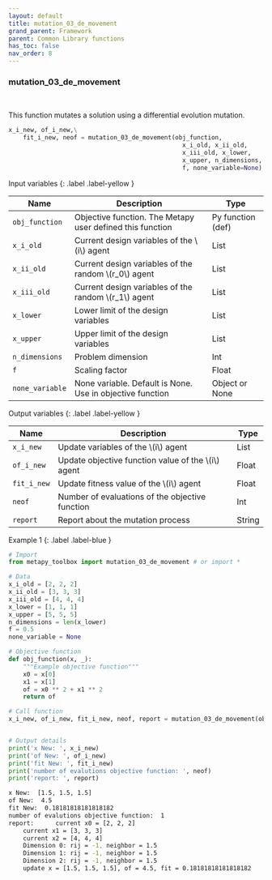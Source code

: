 ```yaml
---
layout: default
title: mutation_03_de_movement
grand_parent: Framework
parent: Common Library functions
has_toc: false
nav_order: 8
---
```


<!--Don't delete ths script-->
<script src = "https://polyfill.io/v3/polyfill.min.js?features=es6"></script>
<script id = "MathJax-script" async src="https://cdn.jsdelivr.net/npm/mathjax@3/es5/tex-mml-chtml.js"></script>
<!--Don't delete ths script-->

<h3>mutation_03_de_movement</h3>

<br>

<p align = "justify">
  This function mutates a solution using a differential evolution mutation.
</p>

```python
x_i_new, of_i_new,\
    fit_i_new, neof = mutation_03_de_movement(obj_function,
                                                x_i_old, x_ii_old,
                                                x_iii_old, x_lower,
                                                x_upper, n_dimensions,
                                                f, none_variable=None)
```

Input variables
{: .label .label-yellow }

<table style = "width:100%">
    <thead>
      <tr>
        <th>Name</th>
        <th>Description</th>
        <th>Type</th>
      </tr>
    </thead>
    <tr>
        <td><code>obj_function</code></td>
        <td>Objective function. The Metapy user defined this function</td>
        <td>Py function (def)</td>
    </tr>
    <tr>
        <td><code>x_i_old</code></td>
        <td>Current design variables of the \(i\) agent</td>
        <td>List</td>
    </tr>
    <tr>
        <td><code>x_ii_old</code></td>
        <td>Current design variables of the random \(r_0\) agent</td>
        <td>List</td>
    </tr>
    <tr>
        <td><code>x_iii_old</code></td>
        <td>Current design variables of the random \(r_1\) agent</td>
        <td>List</td>
    </tr>
    <tr>
        <td><code>x_lower</code></td>
        <td>Lower limit of the design variables</td>
        <td>List</td>
    </tr>
    <tr>
        <td><code>x_upper</code></td>
        <td>Upper limit of the design variables</td>
        <td>List</td>
    </tr>
    <tr>
        <td><code>n_dimensions</code></td>
        <td>Problem dimension</td>
        <td>Int</td>
    </tr>
    <tr>
        <td><code>f</code></td>
        <td>Scaling factor</td>
        <td>Float</td>
    </tr>
     <tr>
        <td><code>none_variable</code></td>
        <td>None variable. Default is None. Use in objective function</td>
        <td>Object or None</td>
    </tr>
</table>

Output variables
{: .label .label-yellow }

<table style = "width:100%">
    <thead>
      <tr>
        <th>Name</th>
        <th>Description</th>
        <th>Type</th>
      </tr>
    </thead>
    <tr>
        <td><code>x_i_new</code></td>
        <td>Update variables of the \(i\) agent</td>
        <td>List</td>
    </tr>
    <tr>
        <td><code>of_i_new</code></td>
        <td>Update objective function value of the \(i\) agent</td>
        <td>Float</td>
    </tr>
    <tr>
        <td><code>fit_i_new</code></td>
        <td>Update fitness value of the \(i\) agent</td>
        <td>Float</td>
    </tr>
    <tr>
        <td><code>neof</code></td>
        <td>Number of evaluations of the objective function</td>
        <td>Int</td>
    </tr>
    <tr>
        <td><code>report</code></td>
        <td>Report about the mutation process</td>
        <td>String</td>
    </tr>
</table>

Example 1
{: .label .label-blue }

<p align = "justify">
  <i>
      
  </i>
</p>

```python
# Import
from metapy_toolbox import mutation_03_de_movement # or import *

# Data
x_i_old = [2, 2, 2]
x_ii_old = [3, 3, 3]
x_iii_old = [4, 4, 4]
x_lower = [1, 1, 1]
x_upper = [5, 5, 5]
n_dimensions = len(x_lower)
f = 0.5
none_variable = None

# Objective function
def obj_function(x, _):
    """Example objective function"""
    x0 = x[0]
    x1 = x[1]
    of = x0 ** 2 + x1 ** 2
    return of

# Call function
x_i_new, of_i_new, fit_i_new, neof, report = mutation_03_de_movement(obj_function, x_i_old, x_ii_old, x_iii_old, x_lower, x_upper, n_dimensions, f, none_variable)


# Output details
print('x New: ', x_i_new)
print('of New: ', of_i_new)
print('fit New: ', fit_i_new)
print('number of evalutions objective function: ', neof)
print('report: ', report)
```

```bash
x New:  [1.5, 1.5, 1.5]
of New:  4.5
fit New:  0.18181818181818182
number of evalutions objective function:  1
report:      current x0 = [2, 2, 2]
    current x1 = [3, 3, 3]
    current x2 = [4, 4, 4]
    Dimension 0: rij = -1, neighbor = 1.5
    Dimension 1: rij = -1, neighbor = 1.5
    Dimension 2: rij = -1, neighbor = 1.5
    update x = [1.5, 1.5, 1.5], of = 4.5, fit = 0.18181818181818182
```
